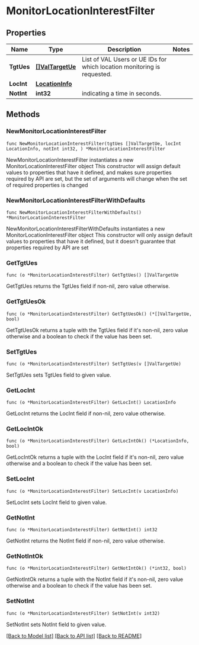 # MonitorLocationInterestFilter

## Properties

Name | Type | Description | Notes
------------ | ------------- | ------------- | -------------
**TgtUes** | [**[]ValTargetUe**](ValTargetUe.md) | List of VAL Users or UE IDs for which location monitoring is requested. | 
**LocInt** | [**LocationInfo**](LocationInfo.md) |  | 
**NotInt** | **int32** | indicating a time in seconds. | 

## Methods

### NewMonitorLocationInterestFilter

`func NewMonitorLocationInterestFilter(tgtUes []ValTargetUe, locInt LocationInfo, notInt int32, ) *MonitorLocationInterestFilter`

NewMonitorLocationInterestFilter instantiates a new MonitorLocationInterestFilter object
This constructor will assign default values to properties that have it defined,
and makes sure properties required by API are set, but the set of arguments
will change when the set of required properties is changed

### NewMonitorLocationInterestFilterWithDefaults

`func NewMonitorLocationInterestFilterWithDefaults() *MonitorLocationInterestFilter`

NewMonitorLocationInterestFilterWithDefaults instantiates a new MonitorLocationInterestFilter object
This constructor will only assign default values to properties that have it defined,
but it doesn't guarantee that properties required by API are set

### GetTgtUes

`func (o *MonitorLocationInterestFilter) GetTgtUes() []ValTargetUe`

GetTgtUes returns the TgtUes field if non-nil, zero value otherwise.

### GetTgtUesOk

`func (o *MonitorLocationInterestFilter) GetTgtUesOk() (*[]ValTargetUe, bool)`

GetTgtUesOk returns a tuple with the TgtUes field if it's non-nil, zero value otherwise
and a boolean to check if the value has been set.

### SetTgtUes

`func (o *MonitorLocationInterestFilter) SetTgtUes(v []ValTargetUe)`

SetTgtUes sets TgtUes field to given value.


### GetLocInt

`func (o *MonitorLocationInterestFilter) GetLocInt() LocationInfo`

GetLocInt returns the LocInt field if non-nil, zero value otherwise.

### GetLocIntOk

`func (o *MonitorLocationInterestFilter) GetLocIntOk() (*LocationInfo, bool)`

GetLocIntOk returns a tuple with the LocInt field if it's non-nil, zero value otherwise
and a boolean to check if the value has been set.

### SetLocInt

`func (o *MonitorLocationInterestFilter) SetLocInt(v LocationInfo)`

SetLocInt sets LocInt field to given value.


### GetNotInt

`func (o *MonitorLocationInterestFilter) GetNotInt() int32`

GetNotInt returns the NotInt field if non-nil, zero value otherwise.

### GetNotIntOk

`func (o *MonitorLocationInterestFilter) GetNotIntOk() (*int32, bool)`

GetNotIntOk returns a tuple with the NotInt field if it's non-nil, zero value otherwise
and a boolean to check if the value has been set.

### SetNotInt

`func (o *MonitorLocationInterestFilter) SetNotInt(v int32)`

SetNotInt sets NotInt field to given value.



[[Back to Model list]](../README.md#documentation-for-models) [[Back to API list]](../README.md#documentation-for-api-endpoints) [[Back to README]](../README.md)


